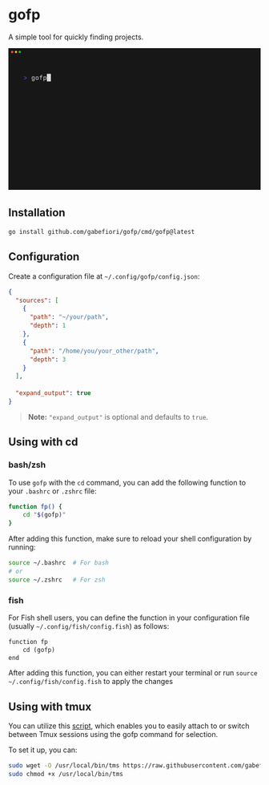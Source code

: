 # gofp
A simple tool for quickly finding projects.

<img alt="Demo" src="examples/demo.gif" width="600" />

## Installation
```sh
go install github.com/gabefiori/gofp/cmd/gofp@latest
```

## Configuration
Create a configuration file at `~/.config/gofp/config.json`:

```json
{
  "sources": [
    {
      "path": "~/your/path",
      "depth": 1
    },
    {
      "path": "/home/you/your_other/path",
      "depth": 3
    }
  ],

  "expand_output": true
}
```

> **Note:** `"expand_output"` is optional and defaults to `true`.

## Using with cd

### bash/zsh
To use `gofp` with the `cd` command, you can add the following function to your `.bashrc` or `.zshrc` file:

```sh
function fp() {
    cd "$(gofp)"
}
```

After adding this function, make sure to reload your shell configuration by running:

```sh
source ~/.bashrc  # For bash
# or
source ~/.zshrc   # For zsh
```

### fish
For Fish shell users, you can define the function in your configuration file (usually `~/.config/fish/config.fish`) as follows:

```fish
function fp
    cd (gofp)
end
```
After adding this function, you can either restart your terminal or run `source ~/.config/fish/config.fish` to apply the changes

## Using with tmux
You can utilize this [script](/scripts/gofp-tmux.sh), which enables you to easily attach to or switch between Tmux sessions using the gofp command for selection.

To set it up, you can:
```sh
sudo wget -O /usr/local/bin/tms https://raw.githubusercontent.com/gabefiori/gofp/refs/heads/main/scripts/gofp-tmux.sh
sudo chmod +x /usr/local/bin/tms
```
